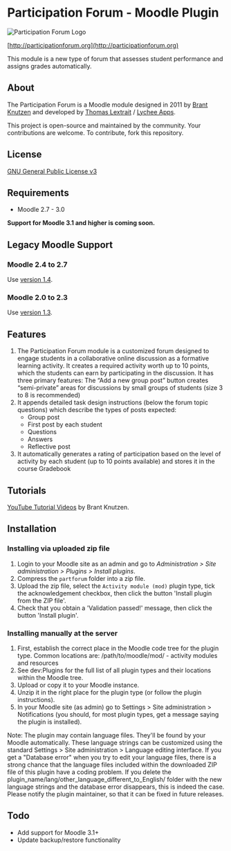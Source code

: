 # Participation Forum - Moodle Plugin

![Participation Forum Logo](http://pf.bushgrapher.org/images/logo.jpg)

[http://participationforum.org](http://participationforum.org)

This module is a new type of forum that assesses student performance and assigns grades automatically.

## About

The Participation Forum is a Moodle module designed in 2011 by [Brant Knutzen](http://brant.knutzen.se) and developed by [Thomas Lextrait](http://tlextrait.com) / [Lychee Apps](http://lycheeapps.com).

This project is open-source and maintained by the community. Your contributions are welcome. To contribute, fork this repository.

## License

[GNU General Public License v3](LICENSE)

## Requirements

* Moodle 2.7 - 3.0

**Support for Moodle 3.1 and higher is coming soon.**

## Legacy Moodle Support

### Moodle 2.4 to 2.7
Use [version 1.4](https://github.com/tlextrait/Participation-Forum/releases/tag/1.4).

### Moodle 2.0 to 2.3
Use [version 1.3](http://pf.bushgrapher.org/downloads/PartForum_1.3.0.zip).

## Features

1. The Participation Forum module is a customized forum designed to engage students in a collaborative online discussion as a formative learning activity. It creates a required activity worth up to 10 points, which the students can earn by participating in the discussion. It has three primary features:
The “Add a new group post” button creates “semi-private” areas for discussions by small groups of students (size 3 to 8 is recommended)
2. It appends detailed task design instructions (below the forum topic questions) which describe the types of posts expected:
   * Group post
   * First post by each student
   * Questions
   * Answers
   * Reflective post
3. It automatically generates a rating of participation based on the level of activity by each student (up to 10 points available) and stores it in the course Gradebook

## Tutorials

[YouTube Tutorial Videos](https://www.youtube.com/playlist?list=PLU9j5H0P1sx9YoXgfZiNamrLvL8HfuIfy) by Brant Knutzen.

## Installation

### Installing via uploaded zip file

1. Login to your Moodle site as an admin and go to *Administration > Site administration > Plugins > Install plugins*.
2. Compress the `partforum` folder into a zip file.
2. Upload the zip file, select the `Activity module (mod)` plugin type, tick the acknowledgement checkbox, then click the button 'Install plugin from the ZIP file'.
3. Check that you obtain a 'Validation passed!' message, then click the button 'Install plugin'.

### Installing manually at the server

1. First, establish the correct place in the Moodle code tree for the plugin type. Common locations are:
    /path/to/moodle/mod/ - activity modules and resources
2. See dev:Plugins for the full list of all plugin types and their locations within the Moodle tree.  
3. Upload or copy it to your Moodle instance.
4. Unzip it in the right place for the plugin type (or follow the plugin instructions).
5. In your Moodle site (as admin) go to Settings > Site administration > Notifications (you should, for most plugin types, get a message saying the plugin is installed).
    
Note: The plugin may contain language files. They'll be found by your Moodle automatically. These language strings can be customized using the standard Settings > Site administration > Language editing interface. If you get a "Database error" when you try to edit your language files, there is a strong chance that the language files included within the downloaded ZIP file of this plugin have a coding problem. If you delete the plugin_name/lang/other_language_different_to_English/ folder with the new language strings and the database error disappears, this is indeed the case. Please notify the plugin maintainer, so that it can be fixed in future releases.

## Todo

* Add support for Moodle 3.1+
* Update backup/restore functionality
